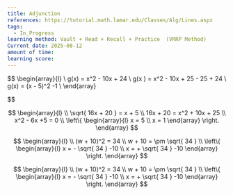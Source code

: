 ```yaml
---
title: Adjunction
references: https://tutorial.math.lamar.edu/Classes/Alg/Lines.aspx
tags:
  - In_Progress
learning method: Vault + Read + Recall + Practice  (VRRP Method)
Current date: 2025-08-12
amount of time: 
learning score:
---
```


$$
\begin{array}{l}  \\
g(x)  = x^2  - 10x +  24    \\
g(x )   =   x^2  - 10x  + 25   - 25  + 24   \\
g(x) =  (x -  5)^2    -1   \\
\end{array}

$$


$$
\begin{array}{l}  \\
\sqrt{  16x  +  20 }  =  x + 5   \\
16x  +  20    =   x^2   + 10x +  25    \\
x^2  - 6x  +5  = 0 \\
\left\{  \begin{array}{l} 
x = 5  \\
x =  1  
\end{array} \right. 
\end{array}
$$ 


$$ 
\begin{array}{l}  \\
(w  + 10)^2  =  34     \\
w + 10   = \pm \sqrt{  34 } \\
\left\{  \begin{array}{l} 
x = - \sqrt{  34 }    -10   \\
x =  + \sqrt{  34 }    -10
\end{array} \right. 
\end{array}
$$




$$ 
\begin{array}{l}  \\
(w  + 10)^2  =  34     \\
w + 10   = \pm \sqrt{  34 } \\
\left\{  \begin{array}{l} 
x = - \sqrt{  34 }    -10   \\
x =  + \sqrt{  34 }    -10
\end{array} \right. 
\end{array}
$$